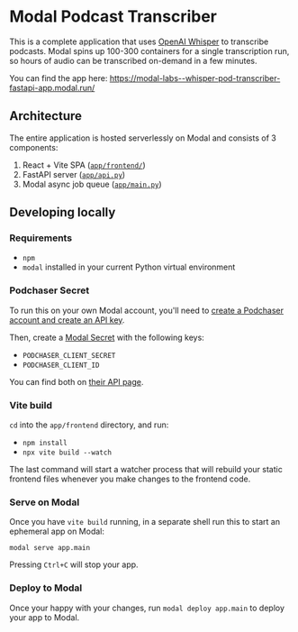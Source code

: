 # Modal Podcast Transcriber

This is a complete application that uses [OpenAI Whisper](https://github.com/openai/whisper) to transcribe podcasts. Modal spins up 100-300 containers for a single transcription run, so hours of audio can be transcribed on-demand in a few minutes.

You can find the app here: https://modal-labs--whisper-pod-transcriber-fastapi-app.modal.run/

## Architecture

The entire application is hosted serverlessly on Modal and consists of 3 components:

1. React + Vite SPA ([`app/frontend/`](./app/frontend/))
2. FastAPI server ([`app/api.py`](./app/api.py))
3. Modal async job queue ([`app/main.py`](./app/main.py))

## Developing locally

### Requirements

- `npm`
- `modal` installed in your current Python virtual environment

### Podchaser Secret

To run this on your own Modal account, you'll need to [create a Podchaser account and create an API key](https://api-docs.podchaser.com/docs/guides/guide-first-podchaser-query/#getting-your-access-token).

Then, create a [Modal Secret](https://modal.com/secrets/) with the following keys:

- `PODCHASER_CLIENT_SECRET`
- `PODCHASER_CLIENT_ID`

You can find both on [their API page](https://www.podchaser.com/profile/settings/api).

### Vite build

`cd` into the `app/frontend` directory, and run:

- `npm install`
- `npx vite build --watch`

The last command will start a watcher process that will rebuild your static frontend files whenever you make changes to the frontend code.

### Serve on Modal

Once you have `vite build` running, in a separate shell run this to start an ephemeral app on Modal:

```shell
modal serve app.main
```

Pressing `Ctrl+C` will stop your app.

### Deploy to Modal

Once your happy with your changes, run `modal deploy app.main` to deploy your app to Modal.
